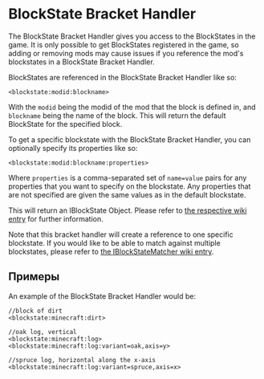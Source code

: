 # BlockState Bracket Handler

The BlockState Bracket Handler gives you access to the BlockStates in the game. It is only possible to get BlockStates registered in the game, so adding or removing mods may cause issues if you reference the mod's blockstates in a BlockState Bracket Handler.

BlockStates are referenced in the BlockState Bracket Handler like so:

```zenscript
<blockstate:modid:blockname>
```

With the `modid` being the modid of the mod that the block is defined in, and `blockname` being the name of the block. This will return the default BlockState for the specified block.

To get a specific blockstate with the BlockState Bracket Handler, you can optionally specify its properties like so:

```zenscript
<blockstate:modid:blockname:properties>
```

Where `properties` is a comma-separated set of `name=value` pairs for any properties that you want to specify on the blockstate. Any properties that are not specified are given the same values as in the default blockstate.

This will return an IBlockState Object. Please refer to [the respective wiki entry](/Vanilla/Blocks/IBlockState/) for further information.

Note that this bracket handler will create a reference to one specific blockstate. If you would like to be able to match against multiple blockstates, please refer to [the IBlockStateMatcher wiki entry](/Vanilla/Blocks/IBlockStateMatcher).

## Примеры

An example of the BlockState Bracket Handler would be:

```zenscript
//block of dirt
<blockstate:minecraft:dirt>

//oak log, vertical
<blockstate:minecraft:log>
<blockstate:minecraft:log:variant=oak,axis=y>

//spruce log, horizontal along the x-axis
<blockstate:minecraft:log:variant=spruce,axis=x>
```
